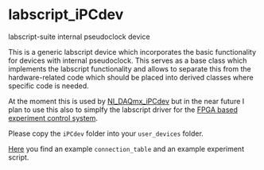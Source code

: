 # labscript_iPCdev
labscript-suite internal pseudoclock device

This is a generic labscript device which incorporates the basic functionality for devices with internal pseudoclock. This serves as a base class which implements the labscript functionality and allows to separate this from the hardware-related code which should be placed into derived classes where specific code is needed.

At the moment this is used by [NI_DAQmx_iPCdev](https://github.com/INO-quantum/labscript_iPCdev) but in the near future I plan to use this also to simplfy the labscript driver for the [FPGA based experiment control system](https://github.com/INO-quantum/FPGA-SoC-experiment-control/tree/main/labscript-suite).

Please copy the `iPCdev` folder into your `user_devices` folder.

[Here](https://github.com/INO-quantum/labscript_iPCdev/tree/main/example_experiment) you find an example `connection_table` and an example experiment script.
